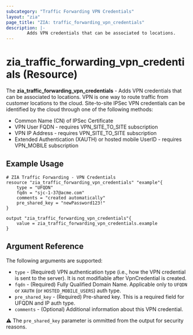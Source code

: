 ```yaml
---
subcategory: "Traffic Forwarding VPN Credentials"
layout: "zia"
page_title: "ZIA: traffic_forwarding_vpn_credentials"
description: |-
        Adds VPN credentials that can be associated to locations.
---
```



# zia_traffic_forwarding_vpn_credentials (Resource)

The **zia_traffic_forwarding_vpn_credentials** - Adds VPN credentials that can be associated to locations. VPN is one way to route traffic from customer locations to the cloud. Site-to-site IPSec VPN credentials can be identified by the cloud through one of the following methods:

* Common Name (CN) of IPSec Certificate
* VPN User FQDN - requires VPN_SITE_TO_SITE subscription
* VPN IP Address - requires VPN_SITE_TO_SITE subscription
* Extended Authentication (XAUTH) or hosted mobile UserID - requires VPN_MOBILE subscription

## Example Usage

```hcl
# ZIA Traffic Forwarding - VPN Credentials
resource "zia_traffic_forwarding_vpn_credentials" "example"{
    type = "UFQDN"
    fqdn = "sjc-1-37@acme.com"
    comments = "created automatically"
    pre_shared_key = "newPassword123!"
}

output "zia_traffic_forwarding_vpn_credentials"{
    value = zia_traffic_forwarding_vpn_credentials.example
}
```

## Argument Reference

The following arguments are supported:

* `type` - (Required) VPN authentication type (i.e., how the VPN credential is sent to the server). It is not modifiable after VpnCredential is created.
* `fqdn` - (Required) Fully Qualified Domain Name. Applicable only to `UFQDN` or `XAUTH` (or `HOSTED_MOBILE_USERS`) auth type.
* `pre_shared_key` - (Required) Pre-shared key. This is a required field for UFQDN and IP auth type.
* `comments` - (Optional) Additional information about this VPN credential.

:warning: The `pre_shared_key` parameter is ommitted from the output for security reasons.
